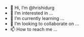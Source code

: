 - 👋 Hi, I’m @hrishidurg
- 👀 I’m interested in ...
- 🌱 I’m currently learning ...
- 💞️ I’m looking to collaborate on ...
- 📫 How to reach me ...

<!---
hrishidurg/hrishidurg is a ✨ special ✨ repository because its `README.md` (this file) appears on your GitHub profile.
You can click the Preview link to take a look at your changes.
--->

